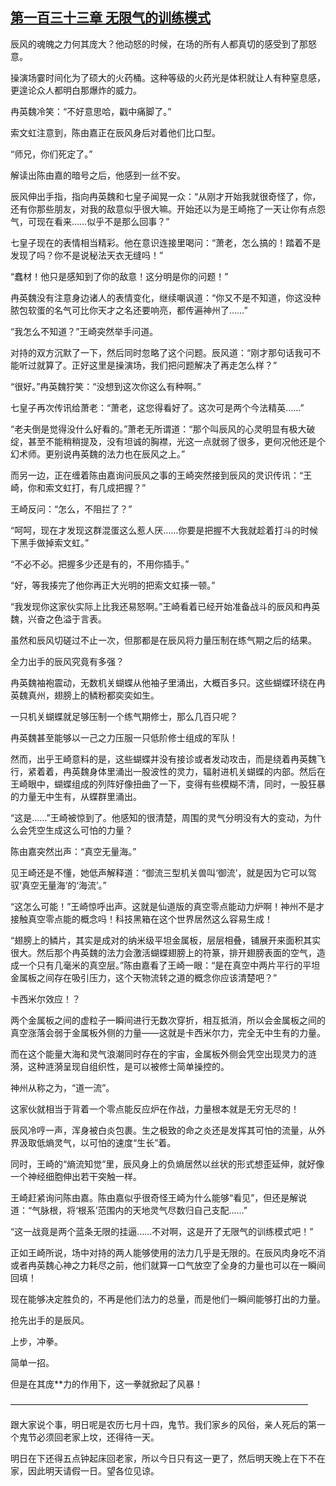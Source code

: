 ## [第一百三十三章 无限气的训练模式](https://www.xxbiquge.com/11_11207/8905520.html)


  辰风的魂魄之力何其庞大？他动怒的时候，在场的所有人都真切的感受到了那怒意。

  操演场霎时间化为了硕大的火药桶。这种等级的火药光是体积就让人有种窒息感，更遑论众人都明白那爆炸的威力。

  冉英魏冷笑：“不好意思哈，戳中痛脚了。”

  索文虹注意到，陈由嘉正在辰风身后对着他们比口型。

  “师兄，你们死定了。”

  解读出陈由嘉的暗号之后，他感到一丝不安。

  辰风伸出手指，指向冉英魏和七皇子闻晃一众：“从刚才开始我就很奇怪了，你，还有你那些朋友，对我的敌意似乎很大嘛。开始还以为是王崎拖了一天让你有点怨气，可现在看来……似乎不是那么回事？”

  七皇子现在的表情相当精彩。他在意识连接里喝问：“萧老，怎么搞的！踏着不是发现了吗？你不是说秘法天衣无缝吗！”

  “蠢材！他只是感知到了你的敌意！这分明是你的问题！”

  冉英魏没有注意身边诸人的表情变化，继续嘲讽道：“你又不是不知道，你这没种脓包软蛋的名气可比你天才之名还要响亮，都传遍神州了……”

  “我怎么不知道？”王崎突然举手问道。

  对持的双方沉默了一下，然后同时忽略了这个问题。辰风道：“刚才那句话我可不能听过就算了。正好这里是操演场，我们把问题解决了再走怎么样？”

  “很好。”冉英魏狞笑：“没想到这次你这么有种啊。”

  七皇子再次传讯给萧老：“萧老，这您得看好了。这次可是两个今法精英……”

  “老夫倒是觉得没什么好看的。”萧老无所谓道：“那个叫辰风的心灵明显有极大破绽，甚至不能稍稍提及，没有坦诚的胸襟，光这一点就弱了很多，更何况他还是个幻术师。更别说冉英魏的法力也在辰风之上。”

  而另一边，正在缠着陈由嘉询问辰风之事的王崎突然接到辰风的灵识传讯：“王崎，你和索文虹打，有几成把握？”

  王崎反问：“怎么，不阻拦了？”

  “呵呵，现在才发现这群混蛋这么惹人厌……你要是把握不大我就趁着打斗的时候下黑手做掉索文虹。”

  “不必不必。把握多少还是有的，不用你插手。”

  “好，等我揍完了他你再正大光明的把索文虹揍一顿。”

  “我发现你这家伙实际上比我还易怒啊。”王崎看着已经开始准备战斗的辰风和冉英魏，兴奋之色溢于言表。

  虽然和辰风切磋过不止一次，但那都是在辰风将力量压制在练气期之后的结果。

  全力出手的辰风究竟有多强？

  冉英魏袖袍震动，无数机关蝴蝶从他袖子里涌出，大概百多只。这些蝴蝶环绕在冉英魏真州，翅膀上的鳞粉都奕奕如生。

  一只机关蝴蝶就足够压制一个练气期修士，那么几百只呢？

  冉英魏甚至能够以一己之力压服一只低阶修士组成的军队！

  然而，出乎王崎意料的是，这些蝴蝶并没有接诊或者发动攻击，而是绕着冉英魏飞行，紧着着，冉英魏身体里涌出一股波性的灵力，辐射进机关蝴蝶的内部。然后在王崎眼中，蝴蝶组成的列阵好像扭曲了一下，变得有些模糊不清，同时，一股狂暴的力量无中生有，从蝶群里涌出。

  “这是……”王崎被惊到了。他感知的很清楚，周围的灵气分明没有大的变动，为什么会凭空生成这么可怕的力量？

  陈由嘉突然出声：“真空无量海。”

  见王崎还是不懂，她低声解释道：“御流三型机关兽叫‘御流’，就是因为它可以驾驭‘真空无量海’的‘海流’。”

  “这怎么可能！”王崎惊呼出声。这就是仙道版的真空零点能动力炉啊！神州不是才接触真空零点能的概念吗！科技黑箱在这个世界居然这么容易生成！

  “翅膀上的鳞片，其实是成对的纳米级平坦金属板，层层相叠，铺展开来面积其实很大。然后那个冉英魏的法力会激活蝴蝶翅膀上的符篆，排开翅膀表面的空气，造成一个只有几毫米的真空层。”陈由嘉看了王崎一眼：“是在真空中两片平行的平坦金属板之间存在吸引压力，这个天物流转之道的概念你应该清楚吧？”

  卡西米尔效应！？

  两个金属板之间的虚粒子一瞬间进行无数次穿折，相互抵消，所以会金属板之间的真空涨落会弱于金属板外侧的力量——这就是卡西米尔力，完全无中生有的力量。

  而在这个能量大海和灵气浪潮同时存在的宇宙，金属板外侧会凭空出现灵力的涟漪，这种涟漪呈现自组织性，是可以被修士简单操控的。

  神州从称之为，“道一流”。

  这家伙就相当于背着一个零点能反应炉在作战，力量根本就是无穷无尽的！

  辰风冷哼一声，浑身被白炎包裹。生之极致的命之炎还是发挥其可怕的流量，从外界汲取低熵灵气，以可怕的速度“生长”着。

  同时，王崎的“熵流知觉”里，辰风身上的负熵居然以丝状的形式想歪延伸，就好像一个神经细胞伸出若干突触一样。

  王崎赶紧询问陈由嘉。陈由嘉似乎很奇怪王崎为什么能够“看见”，但还是解说道：“气脉根，将‘根系’范围内的天地灵气尽数归自己支配……”

  “这一战竟是两个蓝条无限的挂逼……不对啊，这是开了无限气的训练模式吧！”

  正如王崎所说，场中对持的两人能够使用的法力几乎是无限的。在辰风肉身吃不消或者冉英魏心神之力耗尽之前，他们就算一口气放空了全身的力量也可以在一瞬间回填！

  现在能够决定胜负的，不再是他们法力的总量，而是他们一瞬间能够打出的力量。

  抢先出手的是辰风。

  上步，冲拳。

  简单一招。

  但是在其庞**力的作用下，这一拳就掀起了风暴！

  ——————————————————————————————————

  跟大家说个事，明日呢是农历七月十四，鬼节。我们家乡的风俗，亲人死后的第一个鬼节必须回老家上坟，还得待一天。

  明日在下还得五点钟起床回老家，所以今日只有这一更了，然后明天晚上在下不在家，因此明天请假一日。望各位见谅。
